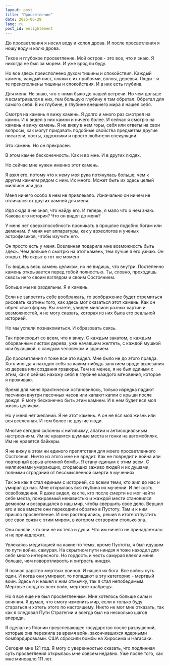 ```yaml
---
layout: post
title: "Просветление"
date: 2025-06-28
lang: ru
post_id: enlightement
---
```


<!-- © 2025 Artur Kraskov, Monada Dominion.
This work is licensed under a Creative Commons Attribution-NonCommercial-NoDerivatives 4.0 International License. -->


До просветления я носил воду и колол дрова. И после просветления я ношу воду и колю дрова. 

Тихое и глубокое просветление. Мой остров - это все, что я знаю. Я никогда не был за морем. И уже вряд ли буду. 

Но все здесь преисполнено духом тишины и спокойствия. Каждый камень, каждый лист, пляжи с их прибоями, волны, деревья. Люди - и те преисполнены тишины и спокойствия. И в них есть глубина. 

Для меня. Не знаю, что с ними было до нашей встречи. Но чем дольше я всматривался в них, тем большую глубину я там обретал. Обретал для самого себя. В их глубине, в глубине внешнего мира я нашел себя. 

Смотря на камень я вижу камень. Я долго и много раз смотрел на камни. И я видел в них камни и ничего более. И сейчас я смотрю на камень и вижу камень. Я не вижу в нем горы, себя или ответы на свои вопросы, как могут придавать подобные свойства предметам другие писатели, поэты, художники и просто любители спекуляции. 

Это камень. Но он прекрасен. 

В этом камне бесконечность. Как и во мне. И в других людях. 

Но сейчас мне нужен именно этот камень. 

Я взял его, потому что к нему моя рука потянулась больше, чем к другим камням рядом с ним. Их много. Может быть их здесь целый миллион или два. 

Меня ничего особо в нем не привлекало. Изначально он ничем не отличался от других камней для меня. 

Идя сюда я не знал, что найду его. И теперь, я мало что о нем знаю. Какова его история? Что он видел до меня? 

У меня нет сверхспособности проникать в прошлое подобно богам или демонам. У меня нет аппаратуры, как у археологов и ученых астрофизиков, чтобы изучить его. 

Он просто есть у меня. Вселенная подарила мне возможность быть здесь. Чем дольше я смотрю на этот камень, тем лучше я его узнаю. Он открыт. Но скрыт в тот же момент. 

Ты видишь весь камень целиком, но не видишь, что внутри. Постепенно камень открывается перед тобой полностью. Ты, словно, проходишь сквозь него своим взглядом и своим Состоянием. 

Больше мы не раздельны. Я и камень. 

Если не запретить себе воображать, то воображение будет стремиться рисовать картины того, как здесь мог оказаться этот камень. Как он обрел свою форму. Вы знаете, увидев миллион разных картин и возможностей, я не могу сказать, которая из них была его реальной историей. 

Но мы успели познакомиться. И образовать связь. 

Так происходит со всем, что я вижу. С каждым закатом, с каждым оборванным листом дерева, уже начавшим желтеть, с каждой мушкой или букашкой, с каждым человеком и зданием. 

До просветления я тоже все это видел. Мне было не до этого правда. Хотя иногда я находил себя за каким-нибудь занятием вроде вырезания из дерева или создания гравюры. Тем не менее, я не был единым с этим, как я сейчас нахожу себя в глубине каждого мгновения, которое я проживаю. 

Время для меня практически остановилось, только изредка падают песчинки внутри песочных часов или капают капли с крыши после дождя. Я могу бесконечно быть этим камнем. И в нем будет вся моя жизнь целиком. 

Но у меня нет желаний. Я не этот камень. А он не вся моя жизнь или вся вселенная. И тем более не другие люди. 

Многие сегодня склонны к нигилизму, апатии и антисоциальным настроениям. Им не нравятся шумные места и гонки на автомобилях. Им не нравятся байкеры. 

Я не вижу в этом ни единого препятствия для моего просветленного Состояния. Ничто из этого мне не вредит. Как не повредит и война или повторный взрыв атомной бомбы. Я стану единым с этим всем. С миллионами умирающих, сгорающих заживо людей и их душами, полными страданий от бессмысленной смерти в мучениях. 

Так же как я стал единым с историей, со всеми теми, кто жил до нас и умирал до нас. Мне открылась вся глубина их мучений. И легкость освобождения. Я даже видел, как те, кто после смерти не мог найти себе места, пожираемый ненавистью и жаждой мести становился демоном и возвращался в наш мир, чтобы свершить свое дело. Вершил его и все вместе они переходили обратно в Пустоту. Там и к ним пришло просветление. И они растворились, решив в итоге отпустить все свои связи с этим миром, в котором сотворили столько зла. 

Они поняли, что они не их тела и души. Что им ничего не принадлежало и не принадлежит. 

Увлекаясь медитацией на какие-то темы, кроме Пустоты, я был идущим по пути война, самурая. На скрытном пути ниндзя я тоже находил для себя много интересного. Но гордость и честь самурая влекли меня больше, чем изворотливость и хитрость ниндзя. 

Я познал царство мертвых воинов. И нашел их бога. Все войны суть один. И когда они умирают, то попадают в эту категорию - мертвый воин. Здесь я и нашел к ним отмычку, так я стал непобедимым. Мертвые солдаты всех войн, мертвые храбрецы. 

Но я все еще не был просветленным. Мне хотелось больше силы и влияния. Я думал, что смогу изменить мир, если я только буду стараться и хотеть этого по настоящему. Никто не мог мне отказать, так как я следовал Пути Стратегии и всегда был на несколько шагов впереди. 

Я сделал из Японии преуспевающее государство после разрушений, которые она пережила за время войн, закончившихся ядерными бомбардировками. США сбросили бомбы на Хиросима и Нагасаки.  

Сегодня мне 121 год. Я могу с уверенностью сказать, что подлинная суть просветления открылась мне совсем недавно. Уже после того, как мне миновало 111 лет. 